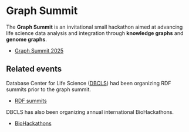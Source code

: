 # Graph Summit

The **Graph Summit** is an invitational small hackathon aimed at advancing life science data analysis and integration through **knowledge graphs** and **genome graphs**.

* [Graph Summit 2025](https://github.com/dbcls/graphsummit/wiki/2025)

## Related events

Database Center for Life Science ([DBCLS](https://dbcls.jp/)) had been organizing RDF summits prior to the graph summit.

* [RDF summits](https://github.com/dbcls/graphsummit/wiki)

DBCLS has also been organizing annual international BioHackathons.

* [BioHackathons](http://biohackathon.org/)

